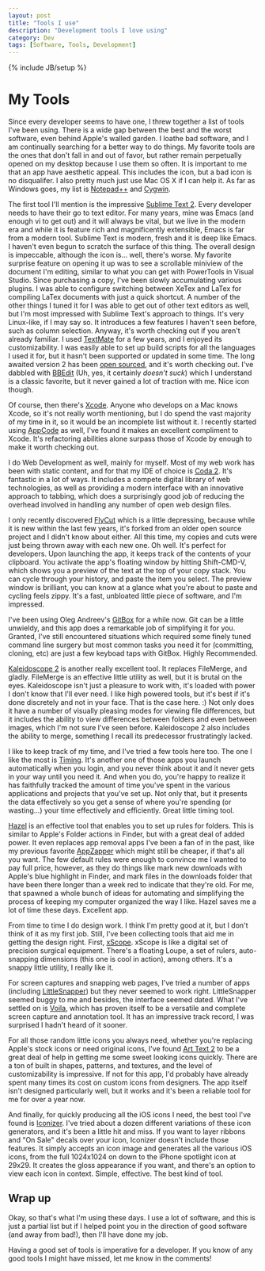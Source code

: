 ```yaml
---
layout: post
title: "Tools I use"
description: "Development tools I love using"
category: Dev
tags: [Software, Tools, Development]
---
```

{% include JB/setup %}

My Tools
========
Since every developer seems to have one, I threw together a list of tools I've been using. There is a wide gap between the best and the worst software, even behind Apple's walled garden. I loathe bad software, and I am continually searching for a better way to do things. My favorite tools are the ones that don't fall in and out of favor, but rather remain perpetually opened on my desktop because I use them so often. It is important to me that an app have aesthetic appeal. This includes the icon, but a bad icon is no disqualifer. I also pretty much just use Mac OS X if I can help it. As far as Windows goes, my list is [Notepad++](http://notepad-plus-plus.org) and [Cygwin](http://www.cygwin.com).

The first tool I'll mention is the impressive [Sublime Text 2](http://www.sublimetext.com/2). Every developer needs to have their go to text editor. For many years, mine was Emacs (and enough vi to get out) and it will always be vital, but we live in the modern era and while it is feature rich and magnificently extensible, Emacs is far from a modern tool. Sublime Text is modern, fresh and it is deep like Emacs. I haven't even begun to scratch the surface of this thing. The overall design is impeccable, although the icon is... well, there's worse. My favorite surprise feature on opening it up was to see a scrollable miniview of the document I'm editing, similar to what you can get with PowerTools in Visual Studio. Since purchasing a copy, I've been slowly accumulating various plugins. I was able to configure switching between XeTex and LaTex for compiling LaTex documents with just a quick shortcut. A number of the other things I tuned it for I was able to get out of other text editors as well, but I'm most impressed with Sublime Text's approach to things. It's very Linux-like, if I may say so. It introduces a few features I haven't seen before, such as column selection. Anyway, it's worth checking out if you aren't already familiar. I used [TextMate](http://macromates.com) for a few years, and I enjoyed its customizability. I was easily able to set up build scripts for all the languages I used it for, but it hasn't been supported or updated in some time. The long awaited version 2 has been [open sourced](http://blog.macromates.com/2012/textmate-2-at-github/), and it's worth checking out. I've dabbled with [BBEdit](http://www.barebones.com/products/bbedit/index.html?utm_source=thedeck&utm_medium=banner&utm_campaign=bbedit) (Uh, yes, it certainly _doesn't suck_) which I understand is a classic favorite, but it never gained a lot of traction with me. Nice icon though.

Of course, then there's [Xcode](https://developer.apple.com/xcode/). Anyone who develops on a Mac knows Xcode, so it's not really worth mentioning, but I do spend the vast majority of my time in it, so it would be an incomplete list without it. I recently started using [AppCode](http://www.jetbrains.com/objc/) as well, I've found it makes an excellent compliment to Xcode. It's refactoring abilities alone surpass those of Xcode by enough to make it worth checking out.

I do Web Development as well, mainly for myself. Most of my web work has been with static content, and for that my IDE of choice is [Coda 2](http://panic.com/coda/). It's fantastic in a lot of ways. It includes a compete digital library of web technologies, as well as providing a modern interface with an innovative approach to tabbing, which does a surprisingly good job of reducing the overhead involved in handling any number of open web design files.

I only recently discovered [FlyCut](https://itunes.apple.com/us/app/flycut-clipboard-manager/id442160987?mt=12) which is a little depressing, because while it is new within the last few years, it's forked from an older open source project and I didn't know about either. All this time, my copies and cuts were just being thrown away with each new one. Oh well. It's perfect for developers. Upon launching the app, it keeps track of the contents of your clipboard. You activate the app's floating window by hitting Shift-CMD-V, which shows you a preview of the text at the top of your copy stack. You can cycle through your history, and paste the item you select. The preview window is brilliant, you can know at a glance what you're about to paste and cycling feels zippy. It's a fast, unbloated little piece of software, and I'm impressed.

I've been using Oleg Andreev's [GitBox](http://gitboxapp.com) for a while now. Git can be a little unwieldy, and this app does a remarkable job of simplifying it for you. Granted, I've still encountered situations which required some finely tuned command line surgery but most common tasks you need it for (committing, cloning, etc) are just a few keyboad taps with GitBox. Highly Recommended.

[Kaleidoscope 2](http://www.kaleidoscopeapp.com) is another really excellent tool. It replaces FileMerge, and gladly. FileMerge is an effective little utility as well, but it is brutal on the eyes. Kaleidoscope isn't just a pleasure to work with, it's loaded with power I don't know that I'll ever need. I like high powered tools, but it's best if it's done discretely and not in your face. That is the case here. :) Not only does it have a number of visually pleasing modes for viewing file differences, but it includes the ability to view differences between folders and even between images, which I'm not sure I've seen before. Kaleidoscope 2 also includes the ability to merge, something I recall its predecessor frustratingly lacked.

I like to keep track of my time, and I've tried a few tools here too. The one I like the most is [Timing](https://itunes.apple.com/us/app/timing-time-tracking-for-humans/id431511738?mt=12). It's another one of those apps you launch automatically when you login, and you never think about it and it never gets in your way until you need it. And when you do, you're happy to realize it has faithfully tracked the amount of time you've spent in the various applications and projects that you've set up. Not only that, but it presents the data effectively so you get a sense of where you're spending (or wasting...) your time effectively and efficiently. Great little timing tool.

[Hazel](http://www.noodlesoft.com/hazel.php) is an effective tool that enables you to set up rules for folders. This is similar to Apple's Folder actions in Finder, but with a great deal of added power. It even replaces app removal apps I've been a fan of in the past, like my previous favorite [AppZapper](http://www.macupdate.com/app/mac/20306/appzapper) which might still be cheaper, if that's all you want. The few default rules were enough to convince me I wanted to pay full price, however, as they do things like mark new downloads with Apple's blue highlight in Finder, and mark files in the downloads folder that have been there longer than a week red to indicate that they're old. For me, that spawned a whole bunch of ideas for automating and simplifying the process of keeping my computer organized the way I like. Hazel saves me a lot of time these days. Excellent app.

From time to time I do design work. I think I'm pretty good at it, but I don't think of it as my first job. Still, I've been collecting tools that aid me in getting the design right. First, [xScope](http://xscopeapp.com/features). xScope is like a digital set of precision surgical equipment. There's a floating Loupe, a set of rulers, auto-snapping dimensions (this one is cool in action), among others. It's a snappy little utility, I really like it.

For screen captures and snapping web pages, I've tried a number of apps (including [LittleSnapper](http://www.realmacsoftware.com/littlesnapper/)) but they never seemed to work right. LittleSnapper seemed buggy to me and besides, the interface seemed dated. What I've settled on is [Voila](http://www.globaldelight.com/voila/mac-screen-capture-overview.html), which has proven itself to be a versatile and complete screen capture and annotation tool. It has an impressive track record, I was surprised I hadn't heard of it sooner.

For all those random little icons you always need, whether you're replacing Apple's stock icons or need original icons, I've found [Art Text 2](http://www.belightsoft.com/products/arttext/overview.php) to be a great deal of help in getting me some sweet looking icons quickly. There are a ton of built in shapes, patterns, and textures, and the level of customizability is impressive. If not for this app, I'd probably have already spent many times its cost on custom icons from designers. The app itself isn't designed particularly well, but it works and it's been a reliable tool for me for over a year now.

And finally, for quickly producing all the iOS icons I need, the best tool I've found is [Iconizer](https://itunes.apple.com/us/app/iconizer/id412346451?mt=12). I've tried about a dozen different variations of these icon generators, and it's been a little hit and miss.  If you want to layer ribbons and "On Sale" decals over your icon, Iconizer doesn't include those features. It simply accepts an icon image and generates all the various iOS icons, from the full 1024x1024 on down to the iPhone spotlight icon at 29x29. It creates the gloss appearance if you want, and there's an option to view each icon in context. Simple, effective. The best kind of tool.

Wrap up
-------
Okay, so that's what I'm using these days. I use a lot of software, and this is just a partial list but if I helped point you in the direction of good software (and away from bad!), then I'll have done my job.

Having a good set of tools is imperative for a developer. If you know of any good tools I might have missed, let me know in the comments!
